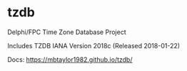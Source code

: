 tzdb
====

Delphi/FPC Time Zone Database Project

Includes TZDB IANA Version 2018c (Released 2018-01-22)

Docs: https://mbtaylor1982.github.io/tzdb/
